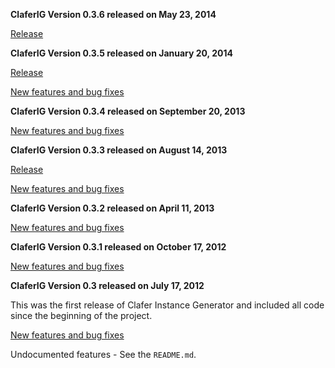 **ClaferIG Version 0.3.6 released on May 23, 2014**

[Release](https://github.com/gsdlab/claferIG/pull/19)

**ClaferIG Version 0.3.5 released on January 20, 2014**

[Release](https://github.com/gsdlab/claferIG/pull/17)

[New features and bug fixes](http://gsd.uwaterloo.ca:8888/questions/scope:all/sort:activity-desc/tags:v0.3.5,claferig/page:1/)

**ClaferIG Version 0.3.4 released on September 20, 2013**

[New features and bug fixes](http://gsd.uwaterloo.ca:8888/questions/scope:all/sort:activity-desc/tags:v0.3.4,claferig/page:1/)

**ClaferIG Version 0.3.3 released on August 14, 2013**

[Release](https://github.com/gsdlab/claferIG/pull/12)

[New features and bug fixes](http://gsd.uwaterloo.ca:8888/questions/scope:all/sort:activity-desc/tags:v0.3.3,claferig/page:1/)

**ClaferIG Version 0.3.2 released on April 11, 2013**

[New features and bug fixes](http://gsd.uwaterloo.ca:8888/questions/scope:all/sort:activity-desc/tags:v0.3.2,claferig/page:1/)

**ClaferIG Version 0.3.1 released on October 17, 2012**

[New features and bug fixes](http://gsd.uwaterloo.ca:8888/questions/scope:all/sort:activity-desc/tags:v0.3.1,claferig/page:1/)

**ClaferIG Version 0.3 released on July 17, 2012**

This was the first release of Clafer Instance Generator and included all code since the beginning of the project.

[New features and bug fixes](http://gsd.uwaterloo.ca:8888/questions/scope:all/sort:activity-desc/tags:v0.3,claferig/page:1/)

Undocumented features - See the `README.md`.





